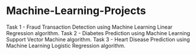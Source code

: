 # Machine-Learning-Projects
Task 1 - Fraud Transaction Detection using Machine Learning Linear Regression algorithm.
Task 2 - Diabetes Prediction using Machine Learning Support Vector Machine algorithm.
Task 3 - Heart Disease Prediction using Machine Learning Logistic Regression algorithm.
